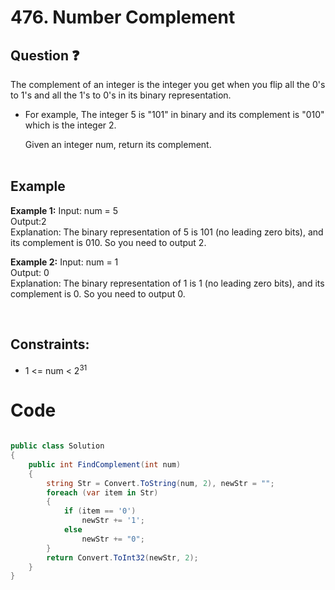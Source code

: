 # 476. Number Complement  
## Question ❓ <br>
The complement of an integer is the integer you get when you flip all the 0's to 1's and all the 1's to 0's in its binary representation.

- For example, The integer 5 is "101" in binary and its complement is "010" which is the integer 2.



  Given an integer num, return its complement.
<br><br>

## Example

__Example 1:__
Input: num = 5     
Output:2        
Explanation: The binary representation of 5 is 101 (no leading zero bits), and its complement is 010. So you need to output 2.
<br>

__Example 2:__  Input: num = 1   
Output: 0          
Explanation: The binary representation of 1 is 1 (no leading zero bits), and its complement is 0. So you need to output 0.
<br>



    
<br>
  
## Constraints:

- 1 <= num < 2<sup>31</sup>

# Code
```C#

public class Solution
{
    public int FindComplement(int num)
    {
        string Str = Convert.ToString(num, 2), newStr = "";
        foreach (var item in Str)
        {
            if (item == '0')
                newStr += '1';
            else
                newStr += "0";
        }
        return Convert.ToInt32(newStr, 2);
    }
}
```
